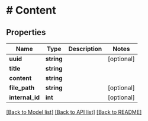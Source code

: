 # # Content

## Properties

Name | Type | Description | Notes
------------ | ------------- | ------------- | -------------
**uuid** | **string** |  | [optional]
**title** | **string** |  |
**content** | **string** |  |
**file_path** | **string** |  | [optional]
**internal_id** | **int** |  | [optional]

[[Back to Model list]](../../README.md#models) [[Back to API list]](../../README.md#endpoints) [[Back to README]](../../README.md)
